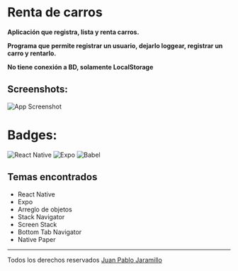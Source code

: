 # Renta de carros

**Aplicación que registra, lista y renta carros.**

**Programa que permite registrar un usuario, dejarlo loggear, registrar un carro y rentarlo.**

**No tiene conexión a BD, solamente LocalStorage**

## Screenshots:
![App Screenshot](https://scontent.feoh3-1.fna.fbcdn.net/v/t1.15752-9/341970857_782018786543114_3257369465821965739_n.png?_nc_cat=101&ccb=1-7&_nc_sid=ae9488&_nc_eui2=AeFS6nKxr5NmBxZKceAJ4uoCZtND0uDz0o1m00PS4PPSjSoYo0oNiyY3KEkpJoh_YvVeISBVYXtepDuODh7YfNZR&_nc_ohc=PBcIWuitmWkAX-xiZUz&_nc_ht=scontent.feoh3-1.fna&oh=03_AdTAtKWFPvfk5TqZexcWtgiwKrgr3EDGYJk605-BXpgq9g&oe=64A8E689)

# Badges: 	
![React Native](https://img.shields.io/badge/react_native-%2320232a.svg?style=for-the-badge&logo=react&logoColor=%2361DAFB)
![Expo](https://img.shields.io/badge/expo-1C1E24?style=for-the-badge&logo=expo&logoColor=#D04A37)
![Babel](https://img.shields.io/badge/Babel-F9DC3e?style=for-the-badge&logo=babel&logoColor=black)

 ## Temas encontrados
 * React Native
 * Expo
 * Arreglo de objetos
 * Stack Navigator
 * Screen Stack
 * Bottom Tab Navigator
 * Native Paper
 * *** 
Todos los derechos reservados [Juan Pablo Jaramillo](https://github.com/Pablogiraldo96)



